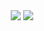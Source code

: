 <div align="center">
<a href="https://discord.amxx4u.pl"><img src="http://www.discord.com/api/guilds/1016101167404695653/widget.png?style=banner2"><a>
<a href="https://dc.newitvision.pl"><img src="http://www.discord.com/api/guilds/1180928296301641841/widget.png?style=banner2"><a>
</div>
